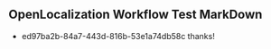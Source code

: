 ## OpenLocalization Workflow Test MarkDown
* ed97ba2b-84a7-443d-816b-53e1a74db58c thanks!

<!--HONumber=Aug16_HO4-->


